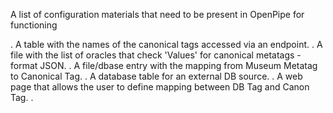 A list of configuration materials that need to be present in OpenPipe for functioning

. A table with the names of the canonical tags accessed via an endpoint.
. A file with the list of oracles that check 'Values' for canonical metatags - format JSON.
. A file/dbase entry  with the mapping from Museum Metatag to Canonical Tag.
. A database table for an external DB source.
. A web page that allows the user to define mapping between DB Tag and Canon Tag.
.  
